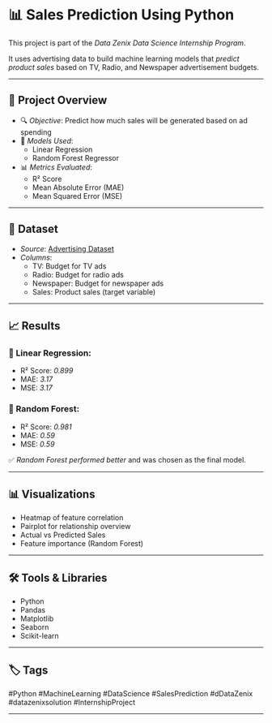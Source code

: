 # 📊 Sales Prediction Using Python

This project is part of the *Data Zenix Data Science Internship Program*.

It uses advertising data to build machine learning models that *predict product sales* based on TV, Radio, and Newspaper advertisement budgets.

---

## 📁 Project Overview

- 🔍 *Objective*: Predict how much sales will be generated based on ad spending
- 🧠 *Models Used*:
  - Linear Regression
  - Random Forest Regressor
- 📊 *Metrics Evaluated*:
  - R² Score
  - Mean Absolute Error (MAE)
  - Mean Squared Error (MSE)

---

## 📌 Dataset

- *Source*: [Advertising Dataset](https://www.kaggle.com/datasets/bumba5341/advertisingcsv)
- *Columns*:
  - TV: Budget for TV ads
  - Radio: Budget for radio ads
  - Newspaper: Budget for newspaper ads
  - Sales: Product sales (target variable)

---

## 📈 Results

### 🔹 Linear Regression:
- R² Score: *0.899*
- MAE: *3.17*
- MSE: *3.17*

### 🔹 Random Forest:
- R² Score: *0.981*
- MAE: *0.59*
- MSE: *0.59*

✅ *Random Forest performed better* and was chosen as the final model.

---

## 📊 Visualizations

- Heatmap of feature correlation
- Pairplot for relationship overview
- Actual vs Predicted Sales
- Feature importance (Random Forest)

---

## 🛠 Tools & Libraries

- Python
- Pandas
- Matplotlib
- Seaborn
- Scikit-learn

---

## 🏷 Tags

#Python #MachineLearning #DataScience #SalesPrediction #dDataZenix #datazenixsolution #InternshipProject

---

